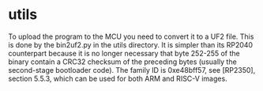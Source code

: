 # utils

To upload the program to the MCU you need to convert it to a UF2 file. This is done by the bin2uf2.py in the utils directory. It is simpler than its RP2040 counterpart
because it is no longer necessary that byte 252-255 of the binary contain a CRC32 checksum of the preceding bytes (usually the second-stage bootloader code).
The family ID is 0xe48bff57, see [RP2350], section 5.5.3, which can be used for both ARM and RISC-V images.
